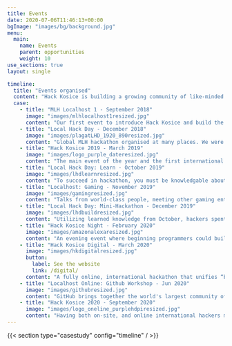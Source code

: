```yaml
---
title: Events
date: 2020-07-06T11:46:13+00:00
bgImage: "images/bg/background.jpg"
menu:
  main:
    name: Events
    parent: opportunities
    weight: 10
use_sections: true
layout: single

timeline:
  title: "Events organised"
  content: "Hack Kosice is building a growing community of like-minded people passionate about technology. Here is the list of events Hack Kosice organised for the hackers."
  case:
    - title: "MLH Localhost 1 - September 2018"
      image: "images/mlhlocalhost1resized.jpg"
      content: "Our first event to introduce Hack Kosice and build the local community with MLH."
    - title: "Local Hack Day - December 2018"
      image: "images/plagatLHD_1920_890resized.jpg"
      content: "Global MLH hackathon organised at many places. We were one of the hosts."
    - title: "Hack Kosice 2019 - March 2019"
      image: "images/logo_purple_dateresized.jpg"
      content: "The main event of the year and the first international student hackathon with accreditation from Major League Hacking in Slovakia. 150 participants were chosen from 551 registrations from 44 countries to compete in different categories and created an inspirational environment of the international hackathon."
    - title: "Local Hack Day: Learn - October 2019"
      image: "images/lhdlearnresized.jpg"
      content: "To succeed in hackathon, you must be knowledgable about new and exciting technologies. In this one day conference, we introduced hackers to new software and services that can make their next project better than ever."
    - title: "Localhost: Gaming - November 2019"
      image: "images/gamingresized.jpg"
      content: "Talks from world-class people, meeting other gaming enthusiasts and eat free pizza - all for hackers who attended this one-day event."
    - title: "Local Hack Day: Mini-Hackathon - December 2019"
      image: "images/lhdbuildresized.jpg"
      content: "Utilizing learned knowledge from October, hackers spent 12 hours creating small and simple, but interesting projects in a friendly half-hackathon."
    - title: "Hack Kosice Night - February 2020"
      image: "images/amazonalexaresized.jpg"
      content: "An evening event where beginning programmers could build their first skills for Amazon Alexa. Furthermore, the author of the best project won the Amazon Echo Dot 3!"
    - title: "Hack Kosice Digital - March 2020"
      image: "images/hkdigitalresized.jpg"
      button:
        label: See the website
        link: /digital/
      content: "A fully online, international hackathon that unifies “best brains” to fight the pandemic. Hack Kosice Digital, supported by Major League Hacking, was a full weekend online event so that hackers could get enough of sleep! Winning projects were pushed to health authorities!"
    - title: "Localhost Online: Github Workshop - Jun 2020"
      image: "images/githubresized.jpg"
      content: "GitHub brings together the world's largest community of developers to discover, share, and build better software. In this workshop, attendes learned how to use git effectively and get their projects on next level."
    - title: "Hack Kosice 2020 - September 2020"
      image: "images/logo_oneline_purplehdpiresized.jpg"
      content: "Having both on-site, and online international hackers makes from Hack Kosice 2020 a first hybrid hackathon in centre Europe. With support from Major League Hacking, Hack Kosice 2020 will get into the line of the highest qualitative class of student hackathons all around the world."
---
```


{{< section type="casestudy" config="timeline" / >}}

